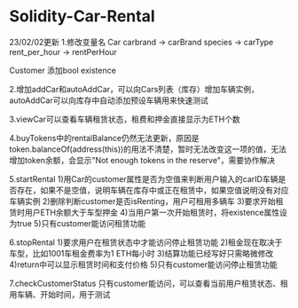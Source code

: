 # Solidity-Car-Rental
23/02/02更新
1.修改变量名
Car
carbrand -> carBrand
species -> carType
rent_per_hour -> rentPerHour

Customer
添加bool existence

2.增加addCar和autoAddCar，可以向Cars列表（库存）增加车辆实例，autoAddCar可以向库存中自动添加预设车辆用来快速测试

3.viewCar可以查看车辆租赁状态，租费和押金直接显示为ETH个数

4.buyTokens中的rentalBalance仍然无法更新，原因是token.balanceOf(address(this))的用法不清楚，暂时无法改变这一项的值，无法增加token余额，会显示"Not enough tokens in the reserve"，需要协作解决

5.startRental
1)用Car的customer属性是否为空值来判断用户输入的carID车辆是否存在，如果不是空值，说明车辆在库存中或正在租赁中，如果空值说明没有对应车辆实例
2)删除判断customer是否isRenting，用户可租用多辆车
3)要求开始租赁时用户ETH余额大于车型押金
4)当用户第一次开始租赁时，将existence属性设为true
5)只有customer能访问租赁功能

6.stopRental
1)要求用户在租赁状态中才能访问停止租赁功能
2)租金现在取决于车型，比如1001车租金费率为1 ETH每小时
3)结算功能已经写好只需略微修改
4)return中可以显示租赁时间和支付价格
5)只有customer能访问停止租赁功能

7.checkCustomerStatus
只有customer能访问，可以查看当前用户租赁状态、租用车辆、开始时间，用于测试
